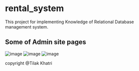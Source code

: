 # rental_system
This project for implementing Knowledge of Relational Database management system. 
## Some of Admin site pages
![image](https://user-images.githubusercontent.com/96524338/221000821-54ce5b87-e3bc-4fc4-b752-9c2cc01c651f.png)
![image](https://user-images.githubusercontent.com/96524338/221000904-78148fda-f7c6-4a59-9125-9b81f95b3971.png)
![image](https://user-images.githubusercontent.com/96524338/221000988-38bfb660-0d13-46cd-8c79-da5714a6bd99.png)

copyright @Tilak Khatri
